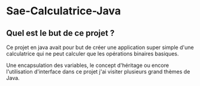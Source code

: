 # Sae-Calculatrice-Java

## Quel est le but de ce projet ?

Ce projet en java avait pour but de créer une application super simple d'une calculatrice qui ne peut calculer que les opérations binaires basiques.

Une encapsulation des variables, le concept d'héritage ou encore l'utilisation d'interface dans ce projet j'ai visiter plusieurs grand thèmes de Java. 
